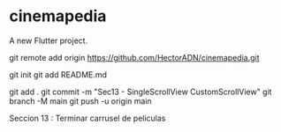 # cinemapedia

A new Flutter project.

git remote add origin https://github.com/HectorADN/cinemapedia.git

git init
git add README.md

git add .
git commit -m "Sec13 - SingleScrollView CustomScrollView"
git branch -M main
git push -u origin main

Seccion 13 : Terminar carrusel de peliculas